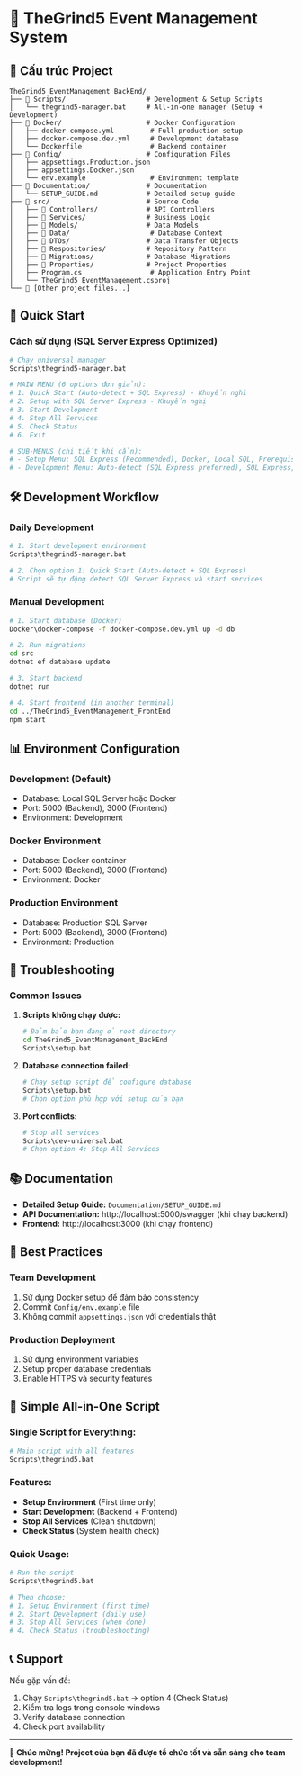 # 🚀 TheGrind5 Event Management System

## 📁 Cấu trúc Project

```
TheGrind5_EventManagement_BackEnd/
├── 📁 Scripts/                    # Development & Setup Scripts
│   └── thegrind5-manager.bat     # All-in-one manager (Setup + Development)
├── 📁 Docker/                     # Docker Configuration
│   ├── docker-compose.yml         # Full production setup
│   ├── docker-compose.dev.yml     # Development database
│   └── Dockerfile                 # Backend container
├── 📁 Config/                     # Configuration Files
│   ├── appsettings.Production.json
│   ├── appsettings.Docker.json
│   └── env.example                # Environment template
├── 📁 Documentation/              # Documentation
│   └── SETUP_GUIDE.md            # Detailed setup guide
├── 📁 src/                        # Source Code
│   ├── 📁 Controllers/            # API Controllers
│   ├── 📁 Services/               # Business Logic
│   ├── 📁 Models/                 # Data Models
│   ├── 📁 Data/                    # Database Context
│   ├── 📁 DTOs/                   # Data Transfer Objects
│   ├── 📁 Respositories/          # Repository Pattern
│   ├── 📁 Migrations/             # Database Migrations
│   ├── 📁 Properties/             # Project Properties
│   ├── Program.cs                 # Application Entry Point
│   └── TheGrind5_EventManagement.csproj
└── 📄 [Other project files...]
```

## 🚀 Quick Start

### **Cách sử dụng (SQL Server Express Optimized)**
```bash
# Chạy universal manager
Scripts\thegrind5-manager.bat

# MAIN MENU (6 options đơn giản):
# 1. Quick Start (Auto-detect + SQL Express) - Khuyến nghị
# 2. Setup with SQL Server Express - Khuyến nghị
# 3. Start Development
# 4. Stop All Services
# 5. Check Status
# 6. Exit

# SUB-MENUS (chi tiết khi cần):
# - Setup Menu: SQL Express (Recommended), Docker, Local SQL, Prerequisites
# - Development Menu: Auto-detect (SQL Express preferred), SQL Express, Docker, Local Database
```

## 🛠️ Development Workflow

### **Daily Development**
```bash
# 1. Start development environment
Scripts\thegrind5-manager.bat

# 2. Chọn option 1: Quick Start (Auto-detect + SQL Express)
# Script sẽ tự động detect SQL Server Express và start services
```

### **Manual Development**
```bash
# 1. Start database (Docker)
Docker\docker-compose -f docker-compose.dev.yml up -d db

# 2. Run migrations
cd src
dotnet ef database update

# 3. Start backend
dotnet run

# 4. Start frontend (in another terminal)
cd ../TheGrind5_EventManagement_FrontEnd
npm start
```

## 📊 Environment Configuration

### **Development (Default)**
- Database: Local SQL Server hoặc Docker
- Port: 5000 (Backend), 3000 (Frontend)
- Environment: Development

### **Docker Environment**
- Database: Docker container
- Port: 5000 (Backend), 3000 (Frontend)
- Environment: Docker

### **Production Environment**
- Database: Production SQL Server
- Port: 5000 (Backend), 3000 (Frontend)
- Environment: Production

## 🔧 Troubleshooting

### **Common Issues**

1. **Scripts không chạy được:**
   ```bash
   # Đảm bảo bạn đang ở root directory
   cd TheGrind5_EventManagement_BackEnd
   Scripts\setup.bat
   ```

2. **Database connection failed:**
   ```bash
   # Chạy setup script để configure database
   Scripts\setup.bat
   # Chọn option phù hợp với setup của bạn
   ```

3. **Port conflicts:**
   ```bash
   # Stop all services
   Scripts\dev-universal.bat
   # Chọn option 4: Stop All Services
   ```

## 📚 Documentation

- **Detailed Setup Guide:** `Documentation/SETUP_GUIDE.md`
- **API Documentation:** http://localhost:5000/swagger (khi chạy backend)
- **Frontend:** http://localhost:3000 (khi chạy frontend)

## 🎯 Best Practices

### **Team Development**
1. Sử dụng Docker setup để đảm bảo consistency
2. Commit `Config/env.example` file
3. Không commit `appsettings.json` với credentials thật

### **Production Deployment**
1. Sử dụng environment variables
2. Setup proper database credentials
3. Enable HTTPS và security features

## 🚀 Simple All-in-One Script

### Single Script for Everything:
```bash
# Main script with all features
Scripts\thegrind5.bat
```

### Features:
- **Setup Environment** (First time only)
- **Start Development** (Backend + Frontend)
- **Stop All Services** (Clean shutdown)
- **Check Status** (System health check)

### Quick Usage:
```bash
# Run the script
Scripts\thegrind5.bat

# Then choose:
# 1. Setup Environment (first time)
# 2. Start Development (daily use)
# 3. Stop All Services (when done)
# 4. Check Status (troubleshooting)
```

## 📞 Support

Nếu gặp vấn đề:
1. Chạy `Scripts\thegrind5.bat` → option 4 (Check Status)
2. Kiểm tra logs trong console windows
3. Verify database connection
4. Check port availability

---

**🎉 Chúc mừng! Project của bạn đã được tổ chức tốt và sẵn sàng cho team development!**